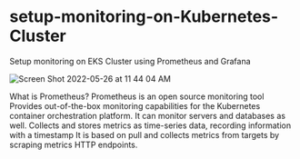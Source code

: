 # setup-monitoring-on-Kubernetes-Cluster
Setup monitoring on EKS Cluster using Prometheus and Grafana

![Screen Shot 2022-05-26 at 11 44 04 AM](https://github.com/vishal9969/setup-monitoring-on-Kubernetes-Cluster/assets/112000540/4f795e96-df0a-47c5-a608-a3f94c1ccb2b)

What is Prometheus?
Prometheus is an open source monitoring tool
Provides out-of-the-box monitoring capabilities for the Kubernetes container orchestration platform. It can monitor servers and databases as well.
Collects and stores metrics as time-series data, recording information with a timestamp 
It is based on pull and collects metrics from targets by scraping metrics HTTP endpoints.
